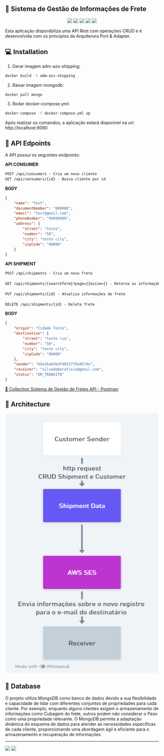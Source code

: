 ## :postbox: Sistema de Gestão de Informações de Frete
<p align="center">
     <a alt="Java">
        <img src="https://img.shields.io/badge/Java-ED8B00?style=for-the-badge&logo=openjdk&logoColor=white" />
    </a>
  <a alt="Maven">
    <img src="https://img.shields.io/badge/Apache%20Maven-C71A36?style=for-the-badge&logo=Apache%20Maven&logoColor=white"/>
  </a>
    <a alt="MongoDB">
        <img src="https://img.shields.io/badge/MongoDB-%234ea94b.svg?style=for-the-badge&logo=mongodb&logoColor=white" />
    </a>
    <a alt="Spring">
        <img src="https://img.shields.io/badge/Spring-6DB33F?style=for-the-badge&logo=spring&logoColor=white" />
    </a>
    <a alt="AWS">
        <img src="https://img.shields.io/badge/Amazon_AWS-232F3E?style=for-the-badge&logo=amazon-aws&logoColor=white">
    </a>
</p>

Esta aplicação disponibiliza uma API Rest com operações CRUD e é desenvolvida com os principios da Arquiterura Port & Adapter.

## 💻 Installation

1. Gerar imagem adm-azs-shipping:
```bash
docker build -t adm-azs-shipping .
```
2. Baixar imagem mongodb:
```bash
docker pull mongo
```
3. Rodar docker-compose.yml:
```bash
docker-compose -f docker-compose.yml up
```
Após realizar os comandos, a aplicação estará disponível na uri: http://localhost:9090
## :round_pushpin: API Edpoints
A API possui os seguintes endpoints:

**API CONSUMER**
```markdown
POST /api/consumers - Cria um novo cliente
GET /api/consumers/{id} - Busca cliente por id
```

**BODY**
```json
{
    "name": "Test",
    "documentNumber": "000000",
    "email": "test@gmail.com",
    "phoneNumber": "99999999",
    "address": {
        "street": "teste",
        "number": "50",
        "city": "teste city",
        "zipCode": "00000"
    }
}
```

**API SHIPMENT**
```markdown
POST /api/shipments - Cria um novo frete

GET /api/shipments/{searchTerm}?page={}&size={} - Retorna as informações do frete de acordo com o parâmetro passado

PUT /api/shipments/{id} - Atualiza informações do frete

DELETE /api/shipments/{id} - Deleta frete
```

**BODY**
```json
{
    "origin": "Cidade Teste",
    "destination": {
        "street": "teste rua",
        "number": "50",
        "city": "teste city",
        "zipCode": "00000"
    },
    "sender": "65e26a03bdfd951779a9574e",
    "receiver": "silvadeborafisio@gmail.com",
    "status": "EM_TRANSITO"
}
```
<a href="https://drive.google.com/file/d/1ipHNwBcx_8pNiOhwIN1gLdbnR5qpTGjw/view?usp=sharing"> 🚀 Collection Sistema de Gestão de Fretes API - Postman</a><br>

## :scroll: Architecture
<p align="center">
<img src="shipping.png" height="850" width="500" alt="API Simuladora de Auto-atendimento"/><br>
</p>

## :open_file_folder: Database
O projeto utiliza MongoDB como banco de dados devido a sua flexibilidade e capacidade de lidar com 
diferentes conjuntos de propriedades para cada cliente. Por exemplo, enquanto alguns clientes exigem o 
armazenamento de informações como Cubagem do frete, outros podem não considerar o Peso como uma 
propriedade relevante. O MongoDB permite a adaptação dinâmica do esquema de dados para atender as 
necessidades específicas de cada cliente, proporcionando uma abordagem ágil e eficiente para o 
armazenamento e recuperação de informações
<hr>
<a href = "mailto:contatodeboravicente@gmail.com"><img src="https://img.shields.io/badge/-Gmail-%23333?style=for-the-badge&logo=gmail&logoColor=white" target="_blank"></a>
<a href="https://www.linkedin.com/in/deborasilvadlvs" target="_blank"><img src="https://img.shields.io/badge/-LinkedIn-%230077B5?style=for-the-badge&logo=linkedin&logoColor=white" target="_blank"></a> 
